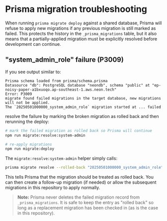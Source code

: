 # Prisma migration troubleshooting

When running `prisma migrate deploy` against a shared database, Prisma will refuse to apply new migrations if any previous migration is still marked as failed.  This protects the history in the `_prisma_migrations` table, but it also means that a partially-applied migration must be explicitly resolved before development can continue.

## "system_admin_role" failure (P3009)

If you see output similar to:

```
Prisma schema loaded from prisma/schema.prisma
Datasource "db": PostgreSQL database "neondb", schema "public" at "ep-noisy-paper-a1bxuoqo.ap-southeast-1.aws.neon.tech"
Error: P3009
migrate found failed migrations in the target database, new migrations will not be applied.
The `20250501000000_system_admin_role` migration started at ... failed
```

resolve the failure by marking the broken migration as rolled back and then rerunning the deploy:

```bash
# mark the failed migration as rolled back so Prisma will continue
npm run migrate:resolve:system-admin

# re-apply migrations
npm run migrate:deploy
```

The `migrate:resolve:system-admin` helper simply calls:

```bash
prisma migrate resolve --rolled-back "20250501000000_system_admin_role"
```

This tells Prisma that the migration should be treated as rolled back.  You can then create a follow-up migration (if needed) or allow the subsequent migrations in this repository to apply normally.

> **Note:** Prisma never deletes the failed migration record from `_prisma_migrations`.  It is safe to keep the entry as "rolled back" so long as a replacement migration has been checked in (as is the case in this repository).
